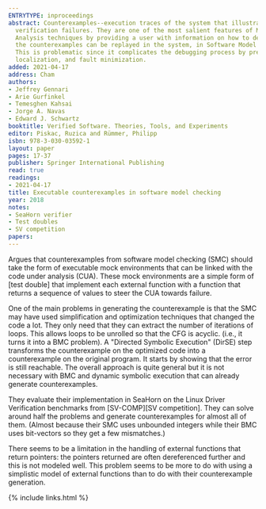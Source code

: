 ```yaml
---
ENTRYTYPE: inproceedings
abstract: Counterexamples--execution traces of the system that illustrate how an error state can be reached from the initial state--are essential for understanding
  verification failures. They are one of the most salient features of Model Checkers, which distinguish them from Abstract Interpretation and other Static
  Analysis techniques by providing a user with information on how to debug their system and/or the specification. While in Hardware and Protocol verification,
  the counterexamples can be replayed in the system, in Software Model Checking (SMC) counterexamples take the form of a textual or semi-structured report.
  This is problematic since it complicates the debugging process by preventing developers from using existing processes and tools such as debuggers, fault
  localization, and fault minimization.
added: 2021-04-17
address: Cham
authors:
- Jeffrey Gennari
- Arie Gurfinkel
- Temesghen Kahsai
- Jorge A. Navas
- Edward J. Schwartz
booktitle: Verified Software. Theories, Tools, and Experiments
editor: Piskac, Ruzica and Rümmer, Philipp
isbn: 978-3-030-03592-1
layout: paper
pages: 17-37
publisher: Springer International Publishing
read: true
readings:
- 2021-04-17
title: Executable counterexamples in software model checking
year: 2018
notes:
- SeaHorn verifier
- Test doubles
- SV competition
papers:
---
```


Argues that counterexamples from software model checking (SMC) should take the form of
executable mock environments that can be linked with the code under analysis (CUA).
These mock environments are a simple form of [test double] that implement each external
function with a function that returns a sequence of values to steer the CUA towards
failure.

One of the main problems in generating the counterexample is that the SMC may
have used simplification and optimization techniques that changed the code a lot.
They only need that they can extract the number of iterations of loops.
This allows loops to be unrolled so that the CFG is acyclic.
(i.e., it turns it into a BMC problem).
A "Directed Symbolic Execution" (DirSE) step transforms the counterexample on the
optimized code into a counterexample on the original program.
It starts by showing that the error is still reachable.
The overall approach is quite general but it is not necessary with BMC and
dynamic symbolic execution that can already generate counterexamples.

They evaluate their implementation in SeaHorn on the Linux Driver Verification
benchmarks from [SV-COMP][SV competition].  They can solve around half the
problems and generate counterexamples for almost all of them.  (Almost because
their SMC uses unbounded integers while their BMC uses bit-vectors so they get
a few mismatches.)

There seems to be a limitation in the handling of external functions that return pointers:
the pointers returned are often dereferenced further and this is not modeled well.
This problem seems to be more to do with using a simplistic model of external
functions than to do with their counterexample generation.

{% include links.html %}
